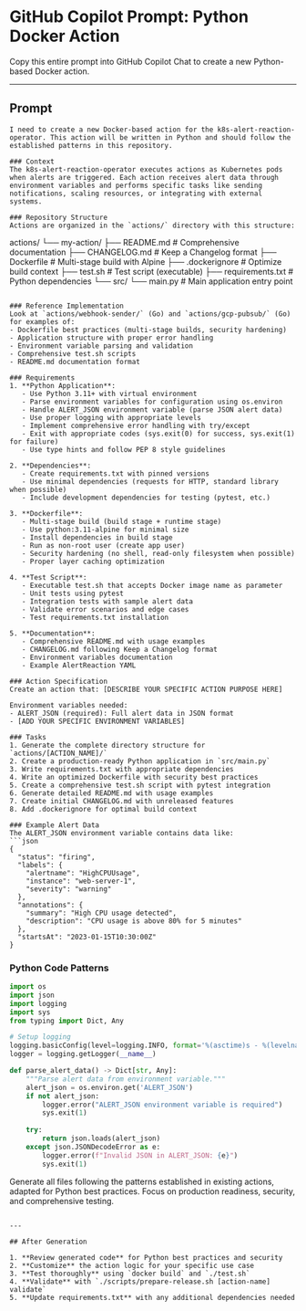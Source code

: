 # GitHub Copilot Prompt: Python Docker Action

Copy this entire prompt into GitHub Copilot Chat to create a new Python-based Docker action.

---

## Prompt

```
I need to create a new Docker-based action for the k8s-alert-reaction-operator. This action will be written in Python and should follow the established patterns in this repository.

### Context
The k8s-alert-reaction-operator executes actions as Kubernetes pods when alerts are triggered. Each action receives alert data through environment variables and performs specific tasks like sending notifications, scaling resources, or integrating with external systems.

### Repository Structure
Actions are organized in the `actions/` directory with this structure:
```
actions/
└── my-action/
    ├── README.md          # Comprehensive documentation
    ├── CHANGELOG.md       # Keep a Changelog format
    ├── Dockerfile         # Multi-stage build with Alpine
    ├── .dockerignore      # Optimize build context
    ├── test.sh           # Test script (executable)
    ├── requirements.txt   # Python dependencies
    └── src/
        └── main.py        # Main application entry point
```

### Reference Implementation
Look at `actions/webhook-sender/` (Go) and `actions/gcp-pubsub/` (Go) for examples of:
- Dockerfile best practices (multi-stage builds, security hardening)
- Application structure with proper error handling
- Environment variable parsing and validation
- Comprehensive test.sh scripts
- README.md documentation format

### Requirements
1. **Python Application**:
   - Use Python 3.11+ with virtual environment
   - Parse environment variables for configuration using os.environ
   - Handle ALERT_JSON environment variable (parse JSON alert data)
   - Use proper logging with appropriate levels
   - Implement comprehensive error handling with try/except
   - Exit with appropriate codes (sys.exit(0) for success, sys.exit(1) for failure)
   - Use type hints and follow PEP 8 style guidelines

2. **Dependencies**:
   - Create requirements.txt with pinned versions
   - Use minimal dependencies (requests for HTTP, standard library when possible)
   - Include development dependencies for testing (pytest, etc.)

3. **Dockerfile**:
   - Multi-stage build (build stage + runtime stage)
   - Use python:3.11-alpine for minimal size
   - Install dependencies in build stage
   - Run as non-root user (create app user)
   - Security hardening (no shell, read-only filesystem when possible)
   - Proper layer caching optimization

4. **Test Script**:
   - Executable test.sh that accepts Docker image name as parameter
   - Unit tests using pytest
   - Integration tests with sample alert data
   - Validate error scenarios and edge cases
   - Test requirements.txt installation

5. **Documentation**:
   - Comprehensive README.md with usage examples
   - CHANGELOG.md following Keep a Changelog format
   - Environment variables documentation
   - Example AlertReaction YAML

### Action Specification
Create an action that: [DESCRIBE YOUR SPECIFIC ACTION PURPOSE HERE]

Environment variables needed:
- ALERT_JSON (required): Full alert data in JSON format
- [ADD YOUR SPECIFIC ENVIRONMENT VARIABLES]

### Tasks
1. Generate the complete directory structure for `actions/[ACTION_NAME]/`
2. Create a production-ready Python application in `src/main.py`
3. Write requirements.txt with appropriate dependencies
4. Write an optimized Dockerfile with security best practices
5. Create a comprehensive test.sh script with pytest integration
6. Generate detailed README.md with usage examples
7. Create initial CHANGELOG.md with unreleased features
8. Add .dockerignore for optimal build context

### Example Alert Data
The ALERT_JSON environment variable contains data like:
```json
{
  "status": "firing",
  "labels": {
    "alertname": "HighCPUUsage",
    "instance": "web-server-1",
    "severity": "warning"
  },
  "annotations": {
    "summary": "High CPU usage detected",
    "description": "CPU usage is above 80% for 5 minutes"
  },
  "startsAt": "2023-01-15T10:30:00Z"
}
```

### Python Code Patterns
```python
import os
import json
import logging
import sys
from typing import Dict, Any

# Setup logging
logging.basicConfig(level=logging.INFO, format='%(asctime)s - %(levelname)s - %(message)s')
logger = logging.getLogger(__name__)

def parse_alert_data() -> Dict[str, Any]:
    """Parse alert data from environment variable."""
    alert_json = os.environ.get('ALERT_JSON')
    if not alert_json:
        logger.error("ALERT_JSON environment variable is required")
        sys.exit(1)
    
    try:
        return json.loads(alert_json)
    except json.JSONDecodeError as e:
        logger.error(f"Invalid JSON in ALERT_JSON: {e}")
        sys.exit(1)
```

Generate all files following the patterns established in existing actions, adapted for Python best practices. Focus on production readiness, security, and comprehensive testing.
```

---

## After Generation

1. **Review generated code** for Python best practices and security
2. **Customize** the action logic for your specific use case
3. **Test thoroughly** using `docker build` and `./test.sh`
4. **Validate** with `./scripts/prepare-release.sh [action-name] validate`
5. **Update requirements.txt** with any additional dependencies needed